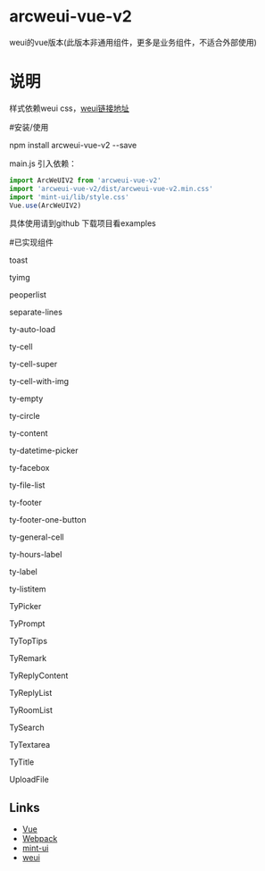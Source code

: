 # arcweui-vue-v2
weui的vue版本(此版本非通用组件，更多是业务组件，不适合外部使用)
# 说明
样式依赖weui css，[weui链接地址](https://github.com/Tencent/weui/wiki/getting-started)

<!-- #扫码快速体验 -->

   <!-- ![enter image description here](https://tkggusraqk.github.io/arcweuivue-demo/QRCode.png)

   [线上地址](https://tkggusraqk.github.io/arcweuivue-demo/#/) -->

#安装/使用

   npm install arcweui-vue-v2 --save

   main.js 引入依赖：
``` javascript
import ArcWeUIV2 from 'arcweui-vue-v2'
import 'arcweui-vue-v2/dist/arcweui-vue-v2.min.css'
import 'mint-ui/lib/style.css'
Vue.use(ArcWeUIV2)
```
   具体使用请到github 下载项目看examples

#已实现组件

   toast

   tyimg

   peoperlist

   separate-lines

   ty-auto-load

   ty-cell

   ty-cell-super

   ty-cell-with-img

   ty-empty

   ty-circle

   ty-content

   ty-datetime-picker

   ty-facebox

   ty-file-list

   ty-footer

   ty-footer-one-button

   ty-general-cell

   ty-hours-label

   ty-label

   ty-listitem

   TyPicker

   TyPrompt

   TyTopTips

   TyRemark

   TyReplyContent

   TyReplyList

   TyRoomList

   TySearch

   TyTextarea

   TyTitle

   UploadFile

## Links

- [Vue](https://github.com/vuejs/vue)
- [Webpack](https://github.com/webpack/webpack)
- [mint-ui](https://github.com/ElemeFE/mint-ui/)
- [weui](https://github.com/Tencent/weui)
